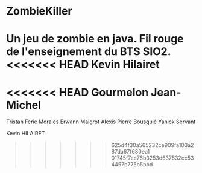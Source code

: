 ZombieKiller
============
Un jeu de zombie en java. Fil rouge de l'enseignement du BTS SIO2.
<<<<<<< HEAD
Kevin Hilairet
=======
<<<<<<< HEAD
Gourmelon Jean-Michel
=======


Tristan Ferie
Morales Erwann
Maigrot Alexis
Pierre Bousquié 
Yanick Servant


Kevin HILAIRET
>>>>>>> 625d4f30a565232ce909fa103a287da67f680ea1
>>>>>>> 01745f7ec76b3253d637532cc534457b775b5bbd
